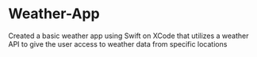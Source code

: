 # Weather-App
Created a basic weather app using Swift on XCode that utilizes a weather API to give the user access to weather data from specific locations

